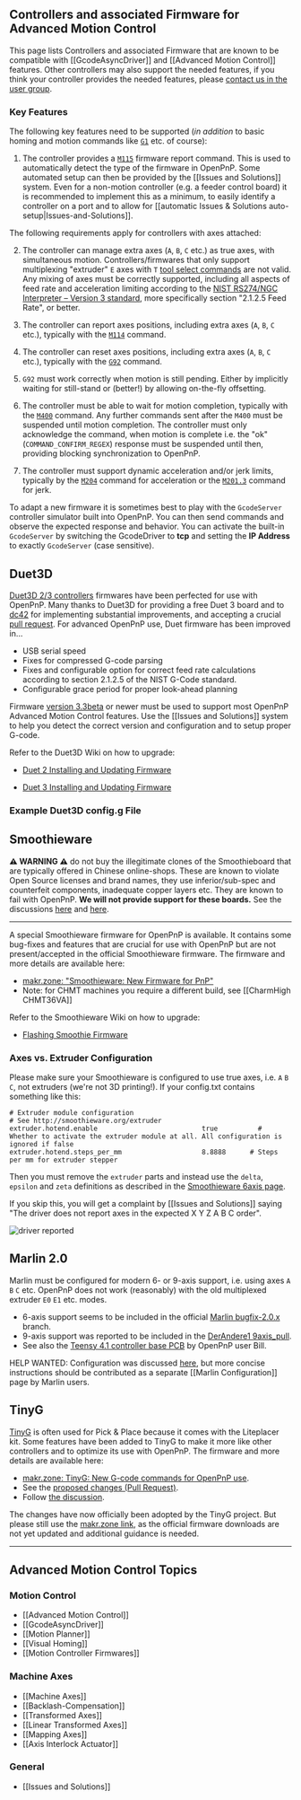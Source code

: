 ## Controllers and associated Firmware for Advanced Motion Control

This page lists Controllers and associated Firmware that are known to be compatible with [[GcodeAsyncDriver]] and [[Advanced Motion Control]] features. Other controllers may also support the needed features, if you think your controller provides the needed features, please [contact us in the user group](https://groups.google.com/forum/#!forum/openpnp). 


### Key Features

The following key features need to be supported (_in addition_ to basic homing and motion commands like [`G1`](https://www.reprap.org/wiki/G-code#G0_.26_G1:_Move) etc. of course):

1. The controller provides a [`M115`](https://www.reprap.org/wiki/G-code#M115:_Get_Firmware_Version_and_Capabilities) firmware report command. This is used to automatically detect the type of the firmware in OpenPnP. Some automated setup can then be provided by the [[Issues and Solutions]] system. Even for a non-motion controller (e.g. a feeder control board) it is recommended to implement this as a minimum, to easily identify a controller on a port and to allow for [[automatic Issues & Solutions auto-setup|Issues-and-Solutions]]. 

The following requirements apply for controllers with axes attached:

2. The controller can manage extra axes (`A`, `B`, `C` etc.) as true axes, with simultaneous motion. Controllers/firmwares that only support multiplexing "extruder" `E` axes with `T` [tool select commands](https://www.reprap.org/wiki/G-code#T:_Select_Tool) are not valid. Any mixing of axes must be correctly supported, including all aspects of feed rate and acceleration limiting according to the [NIST RS274/NGC Interpreter – Version 3 standard](https://www.nist.gov/publications/nist-rs274ngc-interpreter-version-3), more specifically section "2.1.2.5 Feed Rate", or better. 

3. The controller can report axes positions, including extra axes (`A`, `B`, `C` etc.), typically with the [`M114`](https://www.reprap.org/wiki/G-code#M114:_Get_Current_Position) command.

4. The controller can reset axes positions, including extra axes (`A`, `B`, `C` etc.), typically with the [`G92`](https://www.reprap.org/wiki/G-code#G92:_Set_Position) command. 

5. `G92` must work correctly when motion is still pending. Either by implicitly waiting for still-stand or (better!) by allowing on-the-fly offsetting. 

6. The controller must be able to wait for motion completion, typically with the [`M400`](https://www.reprap.org/wiki/G-code#M400:_Wait_for_current_moves_to_finish) command. Any further commands sent after the `M400` must be suspended until motion completion. The controller must only acknowledge the command, when motion is complete i.e. the "ok" (`COMMAND_CONFIRM_REGEX`) response must be suspended until then, providing blocking synchronization to OpenPnP. 

7. The controller must support dynamic acceleration and/or jerk limits, typically by the [`M204`](https://www.reprap.org/wiki/G-code#M204:_Set_default_acceleration) command for acceleration or the [`M201.3`](https://makr.zone/tinyg-new-g-code-commands-for-openpnp-use/577/) command for jerk.

To adapt a new firmware it is sometimes best to play with the `GcodeServer` controller simulator built into OpenPnP. You can then send commands and observe the expected response and behavior. You can activate the built-in `GcodeServer` by switching the GcodeDriver to **tcp** and setting the **IP Address** to exactly `GcodeServer` (case sensitive).

## Duet3D

[Duet3D 2/3 controllers](https://www.duet3d.com/index.php?route=common/home#products) firmwares have been perfected for use with OpenPnP. Many thanks to Duet3D for providing a free Duet 3 board and to [dc42](https://github.com/dc42) for implementing substantial improvements, and accepting a crucial [pull request](https://github.com/Duet3D/RepRapFirmware/pull/471). For advanced OpenPnP use, Duet firmware has been improved in...

* USB serial speed
* Fixes for compressed G-code parsing
* Fixes and configurable option for correct feed rate calculations according to section 2.1.2.5 of the NIST G-Code standard.
* Configurable grace period for proper look-ahead planning

Firmware [version 3.3beta](https://github.com/Duet3D/RepRapFirmware/wiki/Changelog-RRF-3.x-Beta-&-RC#reprapfirmware-33beta1) or newer must be used to support most OpenPnP Advanced Motion Control features. Use the [[Issues and Solutions]] system to help you detect the correct version and configuration and to setup proper G-code.

Refer to the Duet3D Wiki on how to upgrade:

* [Duet 2 Installing and Updating Firmware](https://duet3d.dozuki.com/Wiki/Installing_and_Updating_Firmware)

* [Duet 3 Installing and Updating Firmware](https://duet3d.dozuki.com/Wiki/Getting_Started_With_Duet_3#Section_Updating_Duet_3_main_board_firmware)

### Example Duet3D config.g File

## Smoothieware

**⚠ WARNING ⚠** do not buy the illegitimate clones of the Smoothieboard that are typically offered in Chinese online-shops. These are known to violate Open Source licenses and brand names, they use inferior/sub-spec and counterfeit components, inadequate copper layers etc. They are known to fail with OpenPnP. **We will not provide support for these boards.** See the discussions [here](https://groups.google.com/g/openpnp/c/rdAXltRoSdc/m/lPNkWLX4BQAJ) and [here](https://groups.google.com/g/openpnp/c/4LswIzPOfpU/m/gopdUoiPAAAJ).   

___

A special Smoothieware firmware for OpenPnP is available. It contains some bug-fixes and features that are crucial for use with OpenPnP but are not present/accepted in the official Smoothieware firmware. The firmware and more details are available here:

* [makr.zone: "Smoothieware: New Firmware for PnP"](https://makr.zone/smoothieware-new-firmware-for-pnp/500/)
* Note: for CHMT machines you require a different build, see [[CharmHigh CHMT36VA]]

Refer to the Smoothieware Wiki on how to upgrade:

* [Flashing Smoothie Firmware](http://smoothieware.org/flashing-smoothie-firmware)

### Axes vs. Extruder Configuration

Please make sure your Smoothieware is configured to use true axes, i.e. `A` `B` `C`, not extruders (we're not 3D printing!). If your config.txt contains something like this:
  
```
# Extruder module configuration
# See http://smoothieware.org/extruder
extruder.hotend.enable                          true          # Whether to activate the extruder module at all. All configuration is ignored if false
extruder.hotend.steps_per_mm                    8.8888      # Steps per mm for extruder stepper
```

Then you must remove the `extruder` parts and instead use the `delta`, `epsilon` and `zeta` definitions as described in the [Smoothieware 6axis page](https://smoothieware.org/6axis).

If you skip this, you will get a complaint by [[Issues and Solutions]] saying "The driver does not report axes in the expected X Y Z A B C order".

![driver reported](https://user-images.githubusercontent.com/9963310/109156343-02633d00-7771-11eb-8f22-73a0af0ef0a7.png)

## Marlin 2.0

Marlin must be configured for modern 6- or 9-axis support, i.e. using axes `A` `B` `C` etc. OpenPnP does not work (reasonably) with the old multiplexed extruder `E0` `E1` etc. modes. 

* 6-axis support seems to be included in the official [Marlin bugfix-2.0.x](https://github.com/MarlinFirmware/Marlin/tree/bugfix-2.0.x) branch.
* 9-axis support was reported to be included in the [DerAndere1 9axis_pull](https://github.com/DerAndere1/Marlin/tree/9axis_pull).
* See also the [Teensy 4.1 controller base PCB](https://github.com/bilsef/teensy4_pnp_controller) by OpenPnP user Bill.

HELP WANTED: Configuration was discussed [here](https://github.com/openpnp/openpnp/issues/1240#issuecomment-893778594), but more concise instructions should be contributed as a separate [[Marlin Configuration]] page by Marlin users.

## TinyG 

[TinyG](https://synthetos.com/project/tinyg) is often used for Pick & Place because it comes with the Liteplacer kit. Some features have been added to TinyG to make it more like other controllers and to optimize its use with OpenPnP. The firmware and more details are available here:

* [makr.zone: TinyG: New G-code commands for OpenPnP use](https://makr.zone/tinyg-new-g-code-commands-for-openpnp-use/577/).
* See the [proposed changes (Pull Request)](https://github.com/synthetos/TinyG/pull/258).
* Follow [the discussion](https://groups.google.com/d/msg/openpnp/veyVAwqS0do/Zsn73noGBQAJ).

The changes have now officially been adopted by the TinyG project. But please still use the [makr.zone link](https://makr.zone/tinyg-new-g-code-commands-for-openpnp-use/577/), as the official firmware downloads are not yet updated and additional guidance is needed. 

___

## Advanced Motion Control Topics

### Motion Control
- [[Advanced Motion Control]]
- [[GcodeAsyncDriver]]
- [[Motion Planner]]
- [[Visual Homing]]
- [[Motion Controller Firmwares]]

### Machine Axes
- [[Machine Axes]]
- [[Backlash-Compensation]]
- [[Transformed Axes]]
- [[Linear Transformed Axes]]
- [[Mapping Axes]] 
- [[Axis Interlock Actuator]]

### General
- [[Issues and Solutions]]
